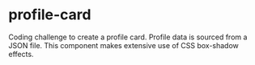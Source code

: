 # profile-card

Coding challenge to create a profile card. Profile data is sourced from a JSON file.
This component makes extensive use of CSS box-shadow effects.
